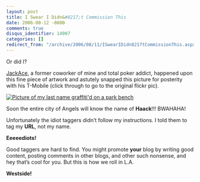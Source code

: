 ```yaml
---
layout: post
title: I Swear I Didn&#8217;t Commission This
date: 2006-08-12 -0800
comments: true
disqus_identifier: 14907
categories: []
redirect_from: "/archive/2006/08/11/ISwearIDidn8217tCommissionThis.aspx/"
---
```


Or did I?

[JackAce](http://codeturkey.blogspot.com/ "Coding Turkey Blog"), a
former coworker of mine and total poker addict, happened upon this fine
piece of artwork and astutely snapped this picture for posterity with
his T-Mobile (click through to go to the original flickr pic).

[![Picture of my last name graffiti'd on a park
bench](http://haacked.com/images/TaggingHaack.jpg)](http://flickr.com/photos/jackace/207586852/in/photostream/ "Photo on Flickr")

Soon the entire city of Angels will know the name of **Haack**!!!
BWAHAHA!

Unfortunately the idiot taggers didn’t follow my instructions. I told
them to tag my **URL**, not my name.

**Eeeeediots!**

Good taggers are hard to find. You might promote **your** blog by
writing good content, posting comments in other blogs, and other such
nonsense, and hey that’s cool for you. But this is how we roll in L.A.

**Westside!**

